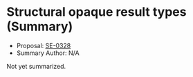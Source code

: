 # Structural opaque result types (Summary)

* Proposal: [SE-0328](https://github.com/apple/swift-evolution/blob/main/proposals/0328-structural-opaque-result-types.md)
* Summary Author: N/A

Not yet summarized.
